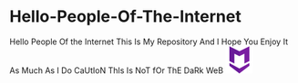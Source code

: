 # Hello-People-Of-The-Internet
Hello People Of the Internet This Is My Repository And I Hope You Enjoy It As Much As I Do
CaUtIoN ThIs Is NoT fOr ThE DaRk WeB
![alt text](https://github.com/adam-p/markdown-here/raw/master/src/common/images/icon48.png "Logo Title Text 1")



